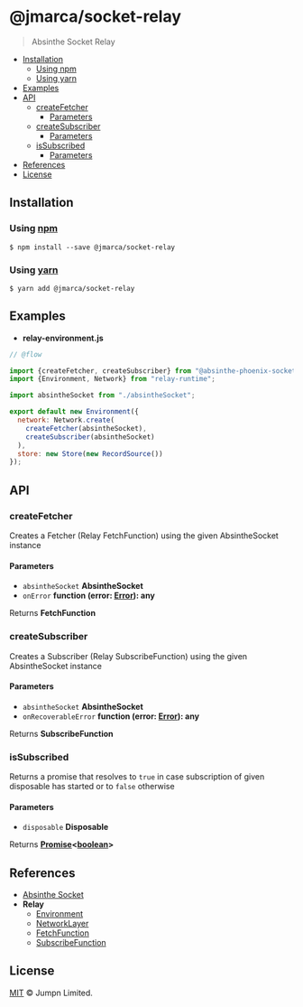 # @jmarca/socket-relay

> Absinthe Socket Relay

<!-- START doctoc generated TOC please keep comment here to allow auto update -->
<!-- DON'T EDIT THIS SECTION, INSTEAD RE-RUN doctoc TO UPDATE -->
<!-- END doctoc -->

- [Installation](#installation)
  - [Using npm](#using-npm)
  - [Using yarn](#using-yarn)
- [Examples](#examples)
- [API](#api)
  - [createFetcher](#createfetcher)
    - [Parameters](#parameters)
  - [createSubscriber](#createsubscriber)
    - [Parameters](#parameters-1)
  - [isSubscribed](#issubscribed)
    - [Parameters](#parameters-2)
- [References](#references)
- [License](#license)

<!-- END doctoc generated TOC please keep comment here to allow auto update -->

## Installation

### Using [npm](https://docs.npmjs.com/cli/npm)

    $ npm install --save @jmarca/socket-relay

### Using [yarn](https://yarnpkg.com)

    $ yarn add @jmarca/socket-relay

## Examples

-   **relay-environment.js**

```javascript
// @flow

import {createFetcher, createSubscriber} from "@absinthe-phoenix-socket-relay";
import {Environment, Network} from "relay-runtime";

import absintheSocket from "./absintheSocket";

export default new Environment({
  network: Network.create(
    createFetcher(absintheSocket),
    createSubscriber(absintheSocket)
  ),
  store: new Store(new RecordSource())
});
```

## API

<!-- Generated by documentation.js. Update this documentation by updating the source code. -->

### createFetcher

Creates a Fetcher (Relay FetchFunction) using the given AbsintheSocket
instance

#### Parameters

-   `absintheSocket` **AbsintheSocket** 
-   `onError` **function (error: [Error](https://developer.mozilla.org/docs/Web/JavaScript/Reference/Global_Objects/Error)): any** 

Returns **FetchFunction** 

### createSubscriber

Creates a Subscriber (Relay SubscribeFunction) using the given AbsintheSocket
instance

#### Parameters

-   `absintheSocket` **AbsintheSocket** 
-   `onRecoverableError` **function (error: [Error](https://developer.mozilla.org/docs/Web/JavaScript/Reference/Global_Objects/Error)): any** 

Returns **SubscribeFunction** 

### isSubscribed

Returns a promise that resolves to `true` in case subscription of given
disposable has started or to `false` otherwise

#### Parameters

-   `disposable` **Disposable** 

Returns **[Promise](https://developer.mozilla.org/docs/Web/JavaScript/Reference/Global_Objects/Promise)&lt;[boolean](https://developer.mozilla.org/docs/Web/JavaScript/Reference/Global_Objects/Boolean)>** 

## References

-   [Absinthe Socket](https://github.com/absinthe-graphql/absinthe-socket/tree/master/packages/socket)
-   **Relay**
    -   [Environment](https://facebook.github.io/relay/docs/relay-environment.html)
    -   [NetworkLayer](https://facebook.github.io/relay/docs/network-layer.html)
    -   [FetchFunction](https://github.com/facebook/relay/blob/master/packages/relay-runtime/network/RelayNetworkTypes.js#L79)
    -   [SubscribeFunction](https://github.com/facebook/relay/blob/master/packages/relay-runtime/network/RelayNetworkTypes.js#L93)

## License

[MIT](LICENSE.txt) :copyright: Jumpn Limited.
